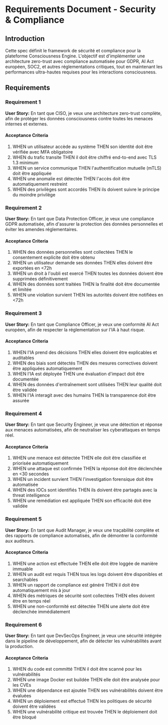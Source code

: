 # Requirements Document - Security & Compliance

## Introduction

Cette spec définit le framework de sécurité et compliance pour la plateforme Consciousness Engine. L'objectif est d'implémenter une architecture zero-trust avec compliance automatisée pour GDPR, AI Act européen, SOC2, et autres réglementations critiques, tout en maintenant les performances ultra-hautes requises pour les interactions consciousness.

## Requirements

### Requirement 1

**User Story:** En tant que CISO, je veux une architecture zero-trust complète, afin de protéger les données consciousness contre toutes les menaces internes et externes.

#### Acceptance Criteria

1. WHEN un utilisateur accède au système THEN son identité doit être vérifiée avec MFA obligatoire
2. WHEN du trafic transite THEN il doit être chiffré end-to-end avec TLS 1.3 minimum
3. WHEN un service communique THEN l'authentification mutuelle (mTLS) doit être appliquée
4. WHEN une anomalie est détectée THEN l'accès doit être automatiquement restreint
5. WHEN des privilèges sont accordés THEN ils doivent suivre le principe du moindre privilège

### Requirement 2

**User Story:** En tant que Data Protection Officer, je veux une compliance GDPR automatisée, afin d'assurer la protection des données personnelles et éviter les amendes réglementaires.

#### Acceptance Criteria

1. WHEN des données personnelles sont collectées THEN le consentement explicite doit être obtenu
2. WHEN un utilisateur demande ses données THEN elles doivent être exportées en <72h
3. WHEN un droit à l'oubli est exercé THEN toutes les données doivent être supprimées définitivement
4. WHEN des données sont traitées THEN la finalité doit être documentée et limitée
5. WHEN une violation survient THEN les autorités doivent être notifiées en <72h

### Requirement 3

**User Story:** En tant que Compliance Officer, je veux une conformité AI Act européen, afin de respecter la réglementation sur l'IA à haut risque.

#### Acceptance Criteria

1. WHEN l'IA prend des décisions THEN elles doivent être explicables et auditables
2. WHEN des biais sont détectés THEN des mesures correctives doivent être appliquées automatiquement
3. WHEN l'IA est déployée THEN une évaluation d'impact doit être documentée
4. WHEN des données d'entraînement sont utilisées THEN leur qualité doit être validée
5. WHEN l'IA interagit avec des humains THEN la transparence doit être assurée

### Requirement 4

**User Story:** En tant que Security Engineer, je veux une détection et réponse aux menaces automatisées, afin de neutraliser les cyberattaques en temps réel.

#### Acceptance Criteria

1. WHEN une menace est détectée THEN elle doit être classifiée et priorisée automatiquement
2. WHEN une attaque est confirmée THEN la réponse doit être déclenchée en <30 secondes
3. WHEN un incident survient THEN l'investigation forensique doit être automatisée
4. WHEN des IOCs sont identifiés THEN ils doivent être partagés avec la threat intelligence
5. WHEN une remédiation est appliquée THEN son efficacité doit être validée

### Requirement 5

**User Story:** En tant que Audit Manager, je veux une traçabilité complète et des rapports de compliance automatisés, afin de démontrer la conformité aux auditeurs.

#### Acceptance Criteria

1. WHEN une action est effectuée THEN elle doit être loggée de manière immuable
2. WHEN un audit est requis THEN tous les logs doivent être disponibles et searchables
3. WHEN un rapport de compliance est généré THEN il doit être automatiquement mis à jour
4. WHEN des métriques de sécurité sont collectées THEN elles doivent être en temps réel
5. WHEN une non-conformité est détectée THEN une alerte doit être déclenchée immédiatement

### Requirement 6

**User Story:** En tant que DevSecOps Engineer, je veux une sécurité intégrée dans le pipeline de développement, afin de détecter les vulnérabilités avant la production.

#### Acceptance Criteria

1. WHEN du code est committé THEN il doit être scanné pour les vulnérabilités
2. WHEN une image Docker est buildée THEN elle doit être analysée pour les CVEs
3. WHEN une dépendance est ajoutée THEN ses vulnérabilités doivent être évaluées
4. WHEN un déploiement est effectué THEN les politiques de sécurité doivent être validées
5. WHEN une vulnérabilité critique est trouvée THEN le déploiement doit être bloqué